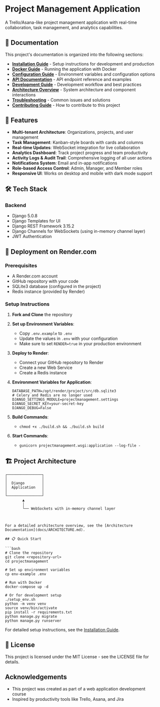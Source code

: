 # Project Management Application

A Trello/Asana-like project management application with real-time collaboration, task management, and analytics capabilities.

## 📑 Documentation

This project's documentation is organized into the following sections:

- **[Installation Guide](docs/INSTALLATION.md)** - Setup instructions for development and production
- **[Docker Guide](docs/DOCKER.md)** - Running the application with Docker
- **[Configuration Guide](docs/CONFIGURATION.md)** - Environment variables and configuration options
- **[API Documentation](docs/API.md)** - API endpoint reference and examples
- **[Development Guide](docs/DEVELOPMENT.md)** - Development workflow and best practices
- **[Architecture Overview](docs/ARCHITECTURE.md)** - System architecture and component interactions
- **[Troubleshooting](docs/TROUBLESHOOTING.md)** - Common issues and solutions
- **[Contributing Guide](docs/CONTRIBUTING.md)** - How to contribute to this project

## 🚀 Features

- **Multi-tenant Architecture**: Organizations, projects, and user management
- **Task Management**: Kanban-style boards with cards and columns
- **Real-time Updates**: WebSocket integration for live collaboration
- **Analytics Dashboard**: Track project progress and team productivity
- **Activity Logs & Audit Trail**: Comprehensive logging of all user actions
- **Notifications System**: Email and in-app notifications
- **Role-based Access Control**: Admin, Manager, and Member roles
- **Responsive UI**: Works on desktop and mobile with dark mode support

## 🛠️ Tech Stack

### Backend
- Django 5.0.8
- Django Templates for UI
- Django REST Framework 3.15.2
- Django Channels for WebSockets (using in-memory channel layer)
- JWT Authentication

## 🚀 Deployment on Render.com

### Prerequisites
- A Render.com account
- GitHub repository with your code
- SQLite3 database (configured in the project)
- Redis instance (provided by Render)

### Setup Instructions

1. **Fork and Clone** the repository
2. **Set up Environment Variables**:
   - Copy `.env.example` to `.env`
   - Update the values in `.env` with your configuration
   - Make sure to set `RENDER=true` in your production environment

3. **Deploy to Render**:
   - Connect your GitHub repository to Render
   - Create a new Web Service
   - Create a Redis instance

4. **Environment Variables for Application**:
   ```
   DATABASE_PATH=/opt/render/project/src/db.sqlite3
   # Celery and Redis are no longer used
   DJANGO_SETTINGS_MODULE=projectmanagement.settings
   DJANGO_SECRET_KEY=your-secret-key
   DJANGO_DEBUG=False
   ```

5. **Build Commands**:
   - `chmod +x ./build.sh && ./build.sh build`

6. **Start Commands**:
   - `gunicorn projectmanagement.wsgi:application --log-file -`

## 🏗️ Project Architecture

```
┌────────────────┐     
│                │     
│  Django        │
│  Application   │     
│                │     
└────────────────┘     
        ▲                      
        │                      
        └── WebSockets with in-memory channel layer
                              
```
```

For a detailed architecture overview, see the [Architecture Documentation](docs/ARCHITECTURE.md).

## 📋 Quick Start

```bash
# Clone the repository
git clone <repository-url>
cd projectmanagement

# Set up environment variables
cp env-example .env

# Run with Docker
docker-compose up -d

# Or for development setup
./setup_env.sh
python -m venv venv
source venv/bin/activate
pip install -r requirements.txt
python manage.py migrate
python manage.py runserver
```

For detailed setup instructions, see the [Installation Guide](docs/INSTALLATION.md).

## 📝 License

This project is licensed under the MIT License - see the LICENSE file for details.

## Acknowledgements

- This project was created as part of a web application development course
- Inspired by productivity tools like Trello, Asana, and Jira 